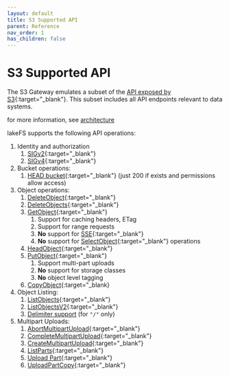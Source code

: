```yaml
---
layout: default
title: S3 Supported API
parent: Reference
nav_order: 1
has_children: false
---
```

# S3 Supported API

The S3 Gateway emulates a subset of the [API exposed by S3](https://docs.aws.amazon.com/AmazonS3/latest/API/Welcome.html){:target="_blank"}.
This subset includes all API endpoints relevant to data systems.

for more information, see [architecture](../architecture.md#s3-gateway)

lakeFS supports the following API operations:

1. Identity and authorization
    1. [SIGv2](https://docs.aws.amazon.com/general/latest/gr/signature-version-2.html){:target="_blank"}
    2. [SIGv4](https://docs.aws.amazon.com/general/latest/gr/signature-version-4.html){:target="_blank"}
2. Bucket operations:
    1. [HEAD bucket](https://docs.aws.amazon.com/AmazonS3/latest/API/API_HeadBucket.html){:target="_blank"} (just 200 if exists and permissions allow access)
3. Object operations:
    1. [DeleteObject](https://docs.aws.amazon.com/AmazonS3/latest/API/API_DeleteObject.html){:target="_blank"}
    2. [DeleteObjects](https://docs.aws.amazon.com/AmazonS3/latest/API/API_DeleteObjects.html){:target="_blank"}
    3. [GetObject](https://docs.aws.amazon.com/AmazonS3/latest/API/API_GetObject.html){:target="_blank"}
        1. Support for caching headers, ETag
        2. Support for range requests
        3. **No** support for [SSE](https://docs.aws.amazon.com/AmazonS3/latest/dev/serv-side-encryption.html){:target="_blank"}
        4. **No** support for [SelectObject](https://docs.aws.amazon.com/AmazonS3/latest/API/API_SelectObjectContent.html){:target="_blank"} operations
    4. [HeadObject](https://docs.aws.amazon.com/AmazonS3/latest/API/API_HeadObject.html){:target="_blank"}
    5. [PutObject](https://docs.aws.amazon.com/AmazonS3/latest/API/API_PutObject.html){:target="_blank"}
        1. Support multi-part uploads
        2. **No** support for storage classes
        3. **No** object level tagging
    6. [CopyObject](https://docs.aws.amazon.com/AmazonS3/latest/API/API_CopyObject.html){:target="_blank}
4. Object Listing:
    1. [ListObjects](https://docs.aws.amazon.com/AmazonS3/latest/API/API_ListObjects.html){:target="_blank"}
    2. [ListObjectsV2](https://docs.aws.amazon.com/AmazonS3/latest/API/API_ListObjectsV2.html){:target="_blank"}
    3. [Delimiter support](https://docs.aws.amazon.com/AmazonS3/latest/API/API_ListObjectsV2.html#API_ListObjectsV2_RequestSyntax) (for `"/"` only)
5. Multipart Uploads:
    1. [AbortMultipartUpload](https://docs.aws.amazon.com/AmazonS3/latest/API/API_AbortMultipartUpload.html){:target="_blank"}
    2. [CompleteMultipartUpload](https://docs.aws.amazon.com/AmazonS3/latest/API/API_CompleteMultipartUpload.html){:target="_blank"}
    3. [CreateMultipartUpload](https://docs.aws.amazon.com/AmazonS3/latest/API/API_CreateMultipartUpload.html){:target="_blank"}
    4. [ListParts](https://docs.aws.amazon.com/AmazonS3/latest/API/API_ListParts.html){:target="_blank"}
    5. [Upload Part](https://docs.aws.amazon.com/AmazonS3/latest/API/API_UploadPart.html){:target="_blank"}
    6. [UploadPartCopy](https://docs.aws.amazon.com/AmazonS3/latest/API/API_UploadPartCopy.html){:target="_blank"}
 
